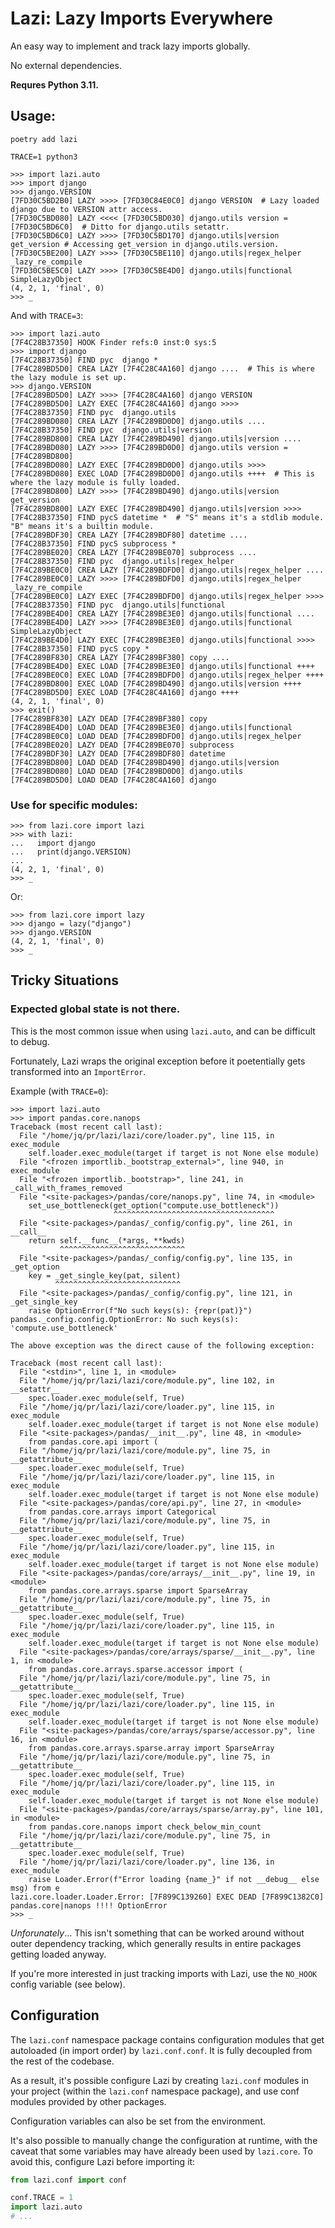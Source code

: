 # Lazi: Lazy Imports Everywhere

An easy way to implement and track lazy imports globally.

No external dependencies.

**Requres Python 3.11.**

## Usage:

```shell
poetry add lazi
```
```shell
TRACE=1 python3
```
```pycon
>>> import lazi.auto
>>> import django
>>> django.VERSION
[7FD30C5BD2B0] LAZY >>>> [7FD30C84E0C0] django VERSION  # Lazy loaded django due to VERSION attr access.
[7FD30C5BD080] LAZY <<<< [7FD30C5BD030] django.utils version = [7FD30C5BD6C0]  # Ditto for django.utils setattr.
[7FD30C5BD6C0] LAZY >>>> [7FD30C5BD170] django.utils|version get_version # Accessing get_version in django.utils.version.
[7FD30C5BE200] LAZY >>>> [7FD30C5BE110] django.utils|regex_helper _lazy_re_compile
[7FD30C5BE5C0] LAZY >>>> [7FD30C5BE4D0] django.utils|functional SimpleLazyObject
(4, 2, 1, 'final', 0)
>>> _
```

And with `TRACE=3`:

```pycon
>>> import lazi.auto
[7F4C28B37350] HOOK Finder refs:0 inst:0 sys:5 
>>> import django
[7F4C28B37350] FIND pyc  django *
[7F4C289BD5D0] CREA LAZY [7F4C28C4A160] django ....  # This is where the lazy module is set up.
>>> django.VERSION
[7F4C289BD5D0] LAZY >>>> [7F4C28C4A160] django VERSION
[7F4C289BD5D0] LAZY EXEC [7F4C28C4A160] django >>>> 
[7F4C28B37350] FIND pyc  django.utils 
[7F4C289BD080] CREA LAZY [7F4C289BD0D0] django.utils .... 
[7F4C28B37350] FIND pyc  django.utils|version 
[7F4C289BD800] CREA LAZY [7F4C289BD490] django.utils|version .... 
[7F4C289BD080] LAZY >>>> [7F4C289BD0D0] django.utils version = [7F4C289BD800]
[7F4C289BD080] LAZY EXEC [7F4C289BD0D0] django.utils >>>> 
[7F4C289BD080] EXEC LOAD [7F4C289BD0D0] django.utils ++++  # This is where the lazy module is fully loaded. 
[7F4C289BD800] LAZY >>>> [7F4C289BD490] django.utils|version get_version
[7F4C289BD800] LAZY EXEC [7F4C289BD490] django.utils|version >>>> 
[7F4C28B37350] FIND pycS datetime *  # "S" means it's a stdlib module. "B" means it's a builtin module.
[7F4C289BDF30] CREA LAZY [7F4C289BDF80] datetime .... 
[7F4C28B37350] FIND pycS subprocess *
[7F4C289BE020] CREA LAZY [7F4C289BE070] subprocess .... 
[7F4C28B37350] FIND pyc  django.utils|regex_helper 
[7F4C289BE0C0] CREA LAZY [7F4C289BDFD0] django.utils|regex_helper .... 
[7F4C289BE0C0] LAZY >>>> [7F4C289BDFD0] django.utils|regex_helper _lazy_re_compile
[7F4C289BE0C0] LAZY EXEC [7F4C289BDFD0] django.utils|regex_helper >>>> 
[7F4C28B37350] FIND pyc  django.utils|functional 
[7F4C289BE4D0] CREA LAZY [7F4C289BE3E0] django.utils|functional .... 
[7F4C289BE4D0] LAZY >>>> [7F4C289BE3E0] django.utils|functional SimpleLazyObject
[7F4C289BE4D0] LAZY EXEC [7F4C289BE3E0] django.utils|functional >>>> 
[7F4C28B37350] FIND pycS copy *
[7F4C289BF830] CREA LAZY [7F4C289BF380] copy .... 
[7F4C289BE4D0] EXEC LOAD [7F4C289BE3E0] django.utils|functional ++++ 
[7F4C289BE0C0] EXEC LOAD [7F4C289BDFD0] django.utils|regex_helper ++++ 
[7F4C289BD800] EXEC LOAD [7F4C289BD490] django.utils|version ++++ 
[7F4C289BD5D0] EXEC LOAD [7F4C28C4A160] django ++++ 
(4, 2, 1, 'final', 0)
>>> exit()
[7F4C289BF830] LAZY DEAD [7F4C289BF380] copy
[7F4C289BE4D0] LOAD DEAD [7F4C289BE3E0] django.utils|functional
[7F4C289BE0C0] LOAD DEAD [7F4C289BDFD0] django.utils|regex_helper
[7F4C289BE020] LAZY DEAD [7F4C289BE070] subprocess
[7F4C289BDF30] LAZY DEAD [7F4C289BDF80] datetime
[7F4C289BD800] LOAD DEAD [7F4C289BD490] django.utils|version
[7F4C289BD080] LOAD DEAD [7F4C289BD0D0] django.utils
[7F4C289BD5D0] LOAD DEAD [7F4C28C4A160] django
```

### Use for specific modules:

```pycon
>>> from lazi.core import lazi
>>> with lazi:
...   import django
...   print(django.VERSION)
... 
(4, 2, 1, 'final', 0)
>>> _
```

Or:

```pycon
>>> from lazi.core import lazy
>>> django = lazy("django")
>>> django.VERSION
(4, 2, 1, 'final', 0)
>>> _
```

## Tricky Situations

### Expected global state is not there.

This is the most common issue when using `lazi.auto`, and can be difficult to debug.

Fortunately, Lazi wraps the original exception before it poetentially gets transformed into an `ImportError`.

Example (with `TRACE=0`):
```pycon
>>> import lazi.auto
>>> import pandas.core.nanops
Traceback (most recent call last):
  File "/home/jq/pr/lazi/lazi/core/loader.py", line 115, in exec_module
    self.loader.exec_module(target if target is not None else module)
  File "<frozen importlib._bootstrap_external>", line 940, in exec_module
  File "<frozen importlib._bootstrap>", line 241, in _call_with_frames_removed
  File "<site-packages>/pandas/core/nanops.py", line 74, in <module>
    set_use_bottleneck(get_option("compute.use_bottleneck"))
                       ^^^^^^^^^^^^^^^^^^^^^^^^^^^^^^^^^^^^
  File "<site-packages>/pandas/_config/config.py", line 261, in __call__
    return self.__func__(*args, **kwds)
           ^^^^^^^^^^^^^^^^^^^^^^^^^^^^
  File "<site-packages>/pandas/_config/config.py", line 135, in _get_option
    key = _get_single_key(pat, silent)
          ^^^^^^^^^^^^^^^^^^^^^^^^^^^^
  File "<site-packages>/pandas/_config/config.py", line 121, in _get_single_key
    raise OptionError(f"No such keys(s): {repr(pat)}")
pandas._config.config.OptionError: No such keys(s): 'compute.use_bottleneck'

The above exception was the direct cause of the following exception:

Traceback (most recent call last):
  File "<stdin>", line 1, in <module>
  File "/home/jq/pr/lazi/lazi/core/module.py", line 102, in __setattr__
    spec.loader.exec_module(self, True)
  File "/home/jq/pr/lazi/lazi/core/loader.py", line 115, in exec_module
    self.loader.exec_module(target if target is not None else module)
  File "<site-packages>/pandas/__init__.py", line 48, in <module>
    from pandas.core.api import (
  File "/home/jq/pr/lazi/lazi/core/module.py", line 75, in __getattribute__
    spec.loader.exec_module(self, True)
  File "/home/jq/pr/lazi/lazi/core/loader.py", line 115, in exec_module
    self.loader.exec_module(target if target is not None else module)
  File "<site-packages>/pandas/core/api.py", line 27, in <module>
    from pandas.core.arrays import Categorical
  File "/home/jq/pr/lazi/lazi/core/module.py", line 75, in __getattribute__
    spec.loader.exec_module(self, True)
  File "/home/jq/pr/lazi/lazi/core/loader.py", line 115, in exec_module
    self.loader.exec_module(target if target is not None else module)
  File "<site-packages>/pandas/core/arrays/__init__.py", line 19, in <module>
    from pandas.core.arrays.sparse import SparseArray
  File "/home/jq/pr/lazi/lazi/core/module.py", line 75, in __getattribute__
    spec.loader.exec_module(self, True)
  File "/home/jq/pr/lazi/lazi/core/loader.py", line 115, in exec_module
    self.loader.exec_module(target if target is not None else module)
  File "<site-packages>/pandas/core/arrays/sparse/__init__.py", line 1, in <module>
    from pandas.core.arrays.sparse.accessor import (
  File "/home/jq/pr/lazi/lazi/core/module.py", line 75, in __getattribute__
    spec.loader.exec_module(self, True)
  File "/home/jq/pr/lazi/lazi/core/loader.py", line 115, in exec_module
    self.loader.exec_module(target if target is not None else module)
  File "<site-packages>/pandas/core/arrays/sparse/accessor.py", line 16, in <module>
    from pandas.core.arrays.sparse.array import SparseArray
  File "/home/jq/pr/lazi/lazi/core/module.py", line 75, in __getattribute__
    spec.loader.exec_module(self, True)
  File "/home/jq/pr/lazi/lazi/core/loader.py", line 115, in exec_module
    self.loader.exec_module(target if target is not None else module)
  File "<site-packages>/pandas/core/arrays/sparse/array.py", line 101, in <module>
    from pandas.core.nanops import check_below_min_count
  File "/home/jq/pr/lazi/lazi/core/module.py", line 75, in __getattribute__
    spec.loader.exec_module(self, True)
  File "/home/jq/pr/lazi/lazi/core/loader.py", line 136, in exec_module
    raise Loader.Error(f"Error loading {name_}" if not __debug__ else msg) from e
lazi.core.loader.Loader.Error: [7F899C139260] EXEC DEAD [7F899C1382C0] pandas.core|nanops !!!! OptionError
>>> _
```

_Unforunately_... This isn't something that can be worked around without outer dependency tracking, which
generally results in entire packages getting loaded anyway.

If you're more interested in just tracking imports with Lazi, use the `NO_HOOK` config variable (see below).

## Configuration

The `lazi.conf` namespace package contains configuration modules
that get autoloaded (in import order) by `lazi.conf.conf`.
It is fully decoupled from the rest of the codebase.

As a result, it's possible configure Lazi by creating `lazi.conf`
modules in your project (within the `lazi.conf` namespace package),
and use conf modules provided by other packages.

Configuration variables can also be set from the environment.

It's also possible to manually change the configuration at runtime,
with the caveat that some variables may have already been used by
`lazi.core`. To avoid this, configure Lazi before importing it:

```python
from lazi.conf import conf

conf.TRACE = 1
import lazi.auto
# ...
```
